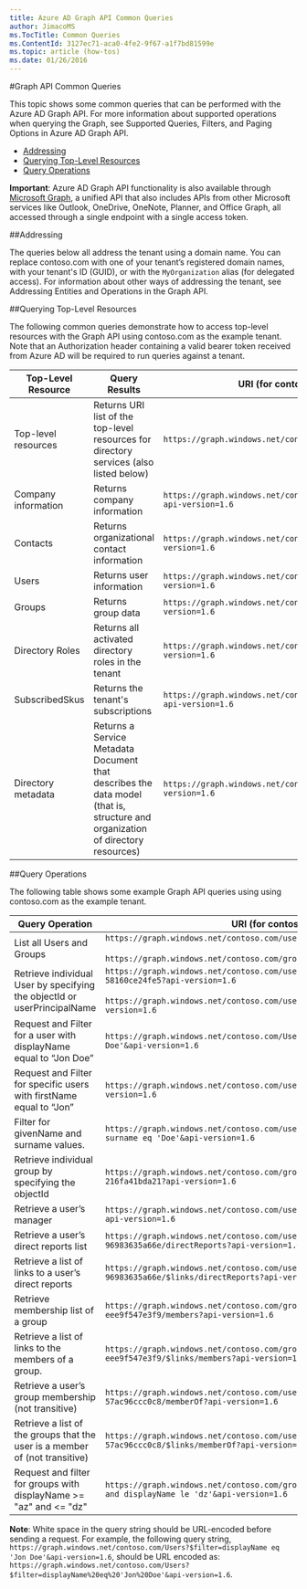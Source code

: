 ```yaml
---
title: Azure AD Graph API Common Queries
author: JimacoMS
ms.TocTitle: Common Queries
ms.ContentId: 3127ec71-aca0-4fe2-9f67-a1f7bd81599e
ms.topic: article (how-tos)
ms.date: 01/26/2016
---
```


#Graph API Common Queries

This topic shows some common queries that can be performed with the Azure AD Graph API. For more information about supported operations when querying the Graph, see Supported Queries, Filters, and Paging Options in Azure AD Graph API.

- [Addressing](#Addressing)
- [Querying Top-Level Resources](#QueryingTop-LevelResources)
- [Query Operations](#QueryOperations)

**Important**: Azure AD Graph API functionality is also available through [Microsoft Graph](https://graph.microsoft.io/), a unified API that also includes APIs from other Microsoft services like Outlook, OneDrive, OneNote, Planner, and Office Graph, all accessed through a single endpoint with a single access token.

##Addressing

The queries below all address the tenant using a domain name. You can replace contoso.com with one of your tenant’s registered domain names, with your tenant's ID (GUID), or with the `MyOrganization` alias (for delegated access). For information about other ways of addressing the tenant, see Addressing Entities and Operations in the Graph API.

##Querying Top-Level Resources

The following common queries demonstrate how to access top-level resources with the Graph API using contoso.com as the example tenant. Note that an Authorization header containing a valid bearer token received from Azure AD will be required to run queries against a tenant. 

Top-Level Resource | Query Results | URI (for contoso.com)
--------------|--------------------|-------------------------
Top-level resources | Returns URI list of the top-level resources for directory services (also listed below) | `https://graph.windows.net/contoso.com?api-version=1.6`
Company information | Returns company information | `https://graph.windows.net/contoso.com/tenantDetails?api-version=1.6`
Contacts | Returns organizational contact information | `https://graph.windows.net/contoso.com/contacts?api-version=1.6`
Users | Returns user information | `https://graph.windows.net/contoso.com/users?api-version=1.6`
Groups | Returns group data | `https://graph.windows.net/contoso.com/groups?api-version=1.6`
Directory Roles | Returns all activated directory roles in the tenant | `https://graph.windows.net/contoso.com/roles?api-version=1.6`
SubscribedSkus | Returns the tenant's subscriptions | `https://graph.windows.net/contoso.com/subscribedSkus?api-version=1.6`
Directory metadata | Returns a Service Metadata Document that describes the data model (that is, structure and organization of directory resources) | `https://graph.windows.net/contoso.com/$metadata?api-version=1.6`

##Query Operations

The following table shows some example Graph API queries using using contoso.com as the example tenant.

Query Operation | URI (for contoso.com)
------------|----------------
List all Users and Groups | `https://graph.windows.net/contoso.com/users?api-version=1.6` <br/> <br/> `https://graph.windows.net/contoso.com/groups?api-version=1.6`
Retrieve individual User by specifying the objectId or userPrincipalName | `https://graph.windows.net/contoso.com/users/d1f67a6c-02c9-4fe5-81fb-58160ce24fe5?api-version=1.6` <br/> <br/> `https://graph.windows.net/contoso.com/users/admin@contoso.com?api-version=1.6`
Request and Filter for a user with displayName equal to “Jon Doe” | `https://graph.windows.net/contoso.com/Users?$filter=displayName eq 'Jon Doe'&api-version=1.6`
Request and Filter for specific users with firstName equal to “Jon” | `https://graph.windows.net/contoso.com/users?$filter=givenName eq 'Jon'&api-version=1.6`
Filter for givenName and surname values. | `https://graph.windows.net/contoso.com/users?$filter=givenName eq 'Jon' and surname eq 'Doe'&api-version=1.6`
Retrieve individual group by specifying the objectId | `https://graph.windows.net/contoso.com/groups/06790a81-0382-434c-b40e-216fa41bda21?api-version=1.6`
Retrieve a user’s manager | `https://graph.windows.net/contoso.com/users/John.Smith@contoso.com/manager?api-version=1.6`
Retrieve a user’s direct reports list | `https://graph.windows.net/contoso.com/users/3c4a09b0-a7b6-444e-9702-96983635a66e/directReports?api-version=1.6`
Retrieve a list of links to a user’s direct reports | `https://graph.windows.net/contoso.com/users/3c4a09b0-a7b6-444e-9702-96983635a66e/$links/directReports?api-version=1.6`
Retrieve membership list of a group | `https://graph.windows.net/contoso.com/groups/3f575eef-bb04-44a5-a9af-eee9f547e3f9/members?api-version=1.6`
Retrieve a list of links to the members of a group. | `https://graph.windows.net/contoso.com/groups/3f575eef-bb04-44a5-a9af-eee9f547e3f9/$links/members?api-version=1.6`
Retrieve a user’s group membership (not transitive) | `https://graph.windows.net/contoso.com/users/ee6308f6-646a-4845-a4e1-57ac96ccc0c8/memberOf?api-version=1.6`
Retrieve a list of the groups that the user is a member of (not transitive) | `https://graph.windows.net/contoso.com/users/ee6308f6-646a-4845-a4e1-57ac96ccc0c8/$links/memberOf?api-version=1.6`
Request and filter for groups with displayName >= "az" and <= "dz" | `https://graph.windows.net/contoso.com/groups?$filter=displayName ge 'az' and displayName le 'dz'&api-version=1.6`

**Note**: White space in the query string should be URL-encoded before sending a request. For example, the following query string, `https://graph.windows.net/contoso.com/Users?$filter=displayName eq 'Jon Doe'&api-version=1.6`, should be URL encoded as: `https://graph.windows.net/contoso.com/Users?$filter=displayName%20eq%20'Jon%20Doe'&api-version=1.6`.
